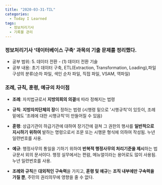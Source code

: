 ```yaml
---
title: "2020-03-31-TIL"
categories:
  - Today I Learned
tags:
  - 정보처리기사
  - 기록물 관리
---
```


### 정보처리기사 '데이터베이스 구축' 과목의 기출 문제를 정리했다.
- 공부 범위: 5. 데이터 전환 - (1) 데이터 전환 기술
- 공부 내용: 초기 데이터 구축, ETL(Extraction, Transformation, Loading),파일 구성의 분류(순차 파일, 색인 순차 파일, 직접 파일, VSAM, 역파일)

### 조례, 규칙, 훈령, 예규의 차이점
- **조례**: 자치법규로서 **지방의회의 의결**에 따라 정해지는 법령
- **규칙**: **지방자치단체의 장**이 정하는 법령 (시행령 밑으로 '시행규칙'이 있듯이, 조례 밑에도 '조례에 대한 시행규칙'이 만들어질 수 있음)
- **훈령**: 상급기관이 하급기관에 대하여 장기간에 걸쳐 그 권한의 행사를 **일반적으로 지시하기 위하여** 발하는 명령으로서 조문 또는 시행문 형식에 의하여 작성됨. 누년 일련번호를 사용.
- **예규**: 행정사무의 통일을 기하기 위하여 **반복적 행정사무의 처리기준을 제시**하는 법규문서 외의 문서이다. 행정 실무에서는 편람, 메뉴얼이라는 용어로도 많이 사용됨. 누년 일련번호를 사용.

- **조례와 규칙**은 **대외적인 구속력**을 가지고, **훈령 및 예규**는 **조직 내부에만 구속력을 가질 뿐**, 주민의 권리의무에 영향을 줄 수 없다.

